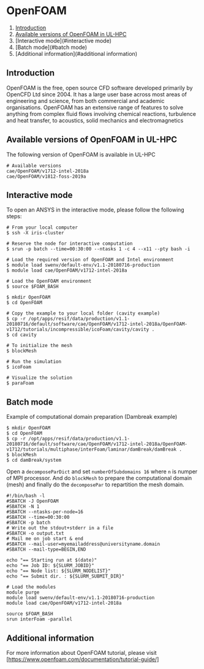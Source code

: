 # OpenFOAM

1. [Introduction](#introduction)
2. [Available versions of OpenFOAM in UL-HPC](#available-versions-of-openfoam-in-ul-hpc)
3. [Interactive mode](#interactive mode)
4. [Batch mode](#batch mode)
5. [Additional information](#additional information)

## Introduction
OpenFOAM is the free, open source CFD software developed primarily by OpenCFD Ltd since 2004.
It has a large user base across most areas of engineering and science,
from both commercial and academic organisations. OpenFOAM has an extensive
range of features to solve anything from complex fluid flows involving chemical reactions,
turbulence and heat transfer, to acoustics, solid mechanics and electromagnetics

## Available versions of OpenFOAM in UL-HPC
The following version of OpenFOAM is available in UL-HPC
```shell
# Available versions
cae/OpenFOAM/v1712-intel-2018a
cae/OpenFOAM/v1812-foss-2019a   
```

## Interactive mode
To open an ANSYS in the interactive mode, please follow the following steps:
```shell
# From your local computer
$ ssh -X iris-cluster

# Reserve the node for interactive computation
$ srun -p batch --time=00:30:00 --ntasks 1 -c 4 --x11 --pty bash -i

# Load the required version of OpenFOAM and Intel environment
$ module load swenv/default-env/v1.1-20180716-production
$ module load cae/OpenFOAM/v1712-intel-2018a

# Load the OpenFOAM environment
$ source $FOAM_BASH

$ mkdir OpenFOAM
$ cd OpenFOAM

# Copy the example to your local folder (cavity example)
$ cp -r /opt/apps/resif/data/production/v1.1-20180716/default/software/cae/OpenFOAM/v1712-intel-2018a/OpenFOAM-v1712/tutorials/incompressible/icoFoam/cavity/cavity .
$ cd cavity

# To initialize the mesh
$ blockMesh

# Run the simulation
$ icoFoam

# Visualize the solution
$ paraFoam
```

## Batch mode
Example of computational domain preparation (Dambreak example)
```shell
$ mkdir OpenFOAM
$ cd OpenFOAM
$ cp -r /opt/apps/resif/data/production/v1.1-20180716/default/software/cae/OpenFOAM/v1712-intel-2018a/OpenFOAM-v1712/tutorials/multiphase/interFoam/laminar/damBreak/damBreak .
$ blockMesh
$ cd damBreak/system
```
Open a `decomposeParDict` and set `numberOfSubdomains 16` where `n` is numper of MPI processor.
And do `blockMesh` to prepare the computational domain (mesh) and finally do the `decomposePar` to
repartition the mesh domain. 

```shell
#!/bin/bash -l
#SBATCH -J OpenFOAM
#SBATCH -N 1
#SBATCH --ntasks-per-node=16
#SBATCH --time=00:30:00
#SBATCH -p batch
# Write out the stdout+stderr in a file
#SBATCH -o output.txt
# Mail me on job start & end
#SBATCH --mail-user=myemailaddress@universityname.domain
#SBATCH --mail-type=BEGIN,END

echo "== Starting run at $(date)"
echo "== Job ID: ${SLURM_JOBID}"
echo "== Node list: ${SLURM_NODELIST}"
echo "== Submit dir. : ${SLURM_SUBMIT_DIR}"

# Load the modules
module purge
module load swenv/default-env/v1.1-20180716-production
module load cae/OpenFOAM/v1712-intel-2018a

source $FOAM_BASH
srun interFoam -parallel
```

## Additional information
For more information about OpenFOAM tutorial,
please visit [https://www.openfoam.com/documentation/tutorial-guide/]


